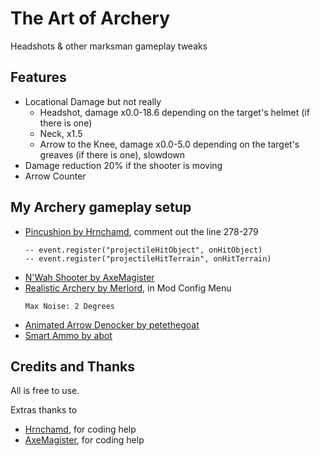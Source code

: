 # The Art of Archery

Headshots & other marksman gameplay tweaks

## Features

- Locational Damage but not really
    - Headshot, damage x0.0-18.6 depending on the target's helmet (if there is one)
    - Neck, x1.5
    - Arrow to the Knee, damage x0.0-5.0 depending on the target's greaves (if there is one), slowdown
- Damage reduction 20% if the shooter is moving
- Arrow Counter

## My Archery gameplay setup

- [Pincushion by Hrnchamd](https://www.nexusmods.com/morrowind/mods/46862), comment out the line 278-279
    ```
    -- event.register("projectileHitObject", onHitObject)
    -- event.register("projectileHitTerrain", onHitTerrain)
    ```
- [N'Wah Shooter by AxeMagister](https://www.nexusmods.com/morrowind/mods/49657)
- [Realistic Archery by Merlord](https://www.nexusmods.com/morrowind/mods/51473), in Mod Config Menu
    ```
    Max Noise: 2 Degrees
    ```
- [Animated Arrow Denocker by petethegoat](https://www.nexusmods.com/morrowind/mods/52418)
- [Smart Ammo by abot](https://www.nexusmods.com/morrowind/mods/47383)

## Credits and Thanks 

All is free to use. 

Extras thanks to

- [Hrnchamd](https://www.nexusmods.com/morrowind/users/843673), for coding help
- [AxeMagister](https://www.nexusmods.com/morrowind/users/6545350), for coding help